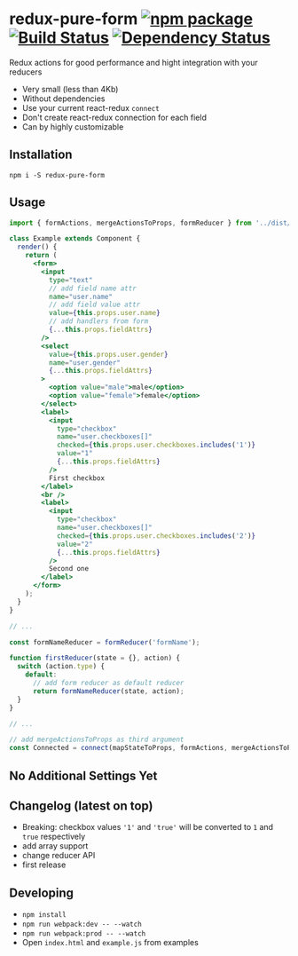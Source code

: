 # redux-pure-form  [![npm package](https://img.shields.io/npm/v/redux-pure-form.svg?style=flat-square)](https://www.npmjs.org/package/redux-pure-form) [![Build Status](https://travis-ci.org/memCrab/redux-pure-form.svg?branch=master)](https://travis-ci.org/memCrab/redux-pure-form) [![Dependency Status](https://david-dm.org/memCrab/redux-pure-form.svg)](https://david-dm.org/memCrab/redux-pure-form)

Redux actions for good performance and hight integration with your reducers
- Very small (less than 4Kb)
- Without dependencies
- Use your current react-redux `connect`
- Don't create react-redux connection for each field
- Can by highly customizable

## Installation
`npm i -S redux-pure-form`

## Usage
```jsx
import { formActions, mergeActionsToProps, formReducer } from '../dist/redux-pure-form.min.js';

class Example extends Component {
  render() {
    return (
      <form>
        <input
          type="text"
          // add field name attr
          name="user.name"
          // add field value attr
          value={this.props.user.name}
          // add handlers from form
          {...this.props.fieldAttrs}
        />
        <select
          value={this.props.user.gender}
          name="user.gender"
          {...this.props.fieldAttrs}
        >
          <option value="male">male</option>
          <option value="female">female</option>
        </select>
        <label>
          <input
            type="checkbox"
            name="user.checkboxes[]"
            checked={this.props.user.checkboxes.includes('1')}
            value="1"
            {...this.props.fieldAttrs}
          />
          First checkbox
        </label>
        <br />
        <label>
          <input
            type="checkbox"
            name="user.checkboxes[]"
            checked={this.props.user.checkboxes.includes('2')}
            value="2"
            {...this.props.fieldAttrs}
          />
          Second one
        </label>
      </form>
    );
  }
}

// ...

const formNameReducer = formReducer('formName');

function firstReducer(state = {}, action) {
  switch (action.type) {
    default:
      // add form reducer as default reducer
      return formNameReducer(state, action);
  }
}

// ...

// add mergeActionsToProps as third argument
const Connected = connect(mapStateToProps, formActions, mergeActionsToProps)(Example);

```

## No Additional Settings Yet

## Changelog (latest on top)
   - Breaking: checkbox values `'1'` and `'true'` will be converted to `1` and `true` respectively
   - add array support
   - change reducer API
   - first release

## Developing
   - `npm install`
   - `npm run webpack:dev -- --watch`
   - `npm run webpack:prod -- --watch`
   - Open `index.html` and `example.js` from examples
